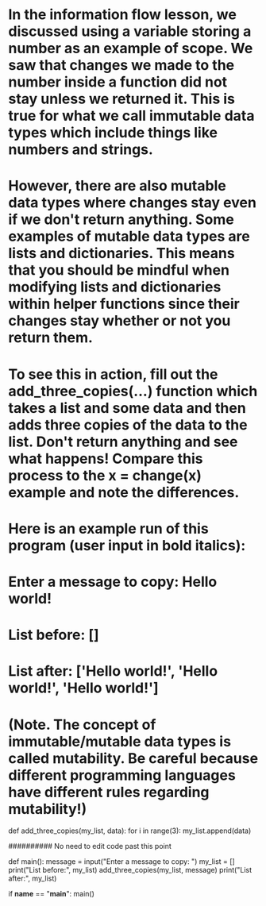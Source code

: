 # In the information flow lesson, we discussed using a variable storing a number as an example of scope. We saw that changes we made to the number inside a function did not stay unless we returned it. This is true for what we call immutable data types which include things like numbers and strings.

# However, there are also mutable data types where changes stay even if we don't return anything. Some examples of mutable data types are lists and dictionaries. This means that you should be mindful when modifying lists and dictionaries within helper functions since their changes stay whether or not you return them.

# To see this in action, fill out the add_three_copies(...) function which takes a list and some data and then adds three copies of the data to the list. Don't return anything and see what happens! Compare this process to the x = change(x) example and note the differences.

# Here is an example run of this program (user input in bold italics):

# Enter a message to copy: Hello world!

# List before: []

# List after: ['Hello world!', 'Hello world!', 'Hello world!']

# (Note. The concept of immutable/mutable data types is called mutability. Be careful because different programming languages have different rules regarding mutability!)

def add_three_copies(my_list, data):
    for i in range(3):
        my_list.append(data)

########## No need to edit code past this point

def main():
    message = input("Enter a message to copy: ")
    my_list = []
    print("List before:", my_list)
    add_three_copies(my_list, message)
    print("List after:", my_list)

if __name__ == "__main__":
    main()